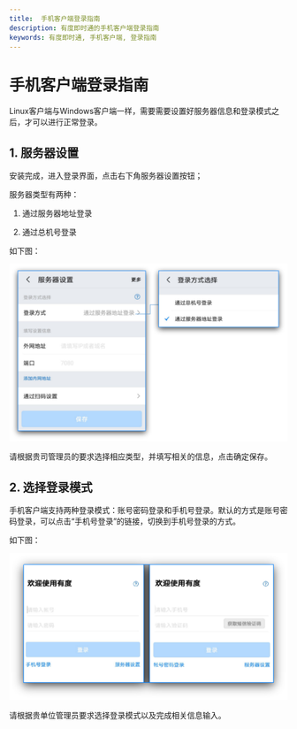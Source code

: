 ```yaml
---
title:  手机客户端登录指南
description: 有度即时通的手机客户端登录指南
keywords: 有度即时通, 手机客户端, 登录指南
---
```


# 手机客户端登录指南

Linux客户端与Windows客户端一样，需要需要设置好服务器信息和登录模式之后，才可以进行正常登录。

## 1. 服务器设置

安装完成，进入登录界面，点击右下角服务器设置按钮；

服务器类型有两种：

 1. 通过服务器地址登录

 2. 通过总机号登录

如下图：

![00004_001](./res/a01_00004/00004_001.png)

请根据贵司管理员的要求选择相应类型，并填写相关的信息，点击确定保存。

## 2. 选择登录模式

手机客户端支持两种登录模式：账号密码登录和手机号登录。默认的方式是账号密码登录，可以点击“手机号登录”的链接，切换到手机号登录的方式。

如下图：

![00004_002](./res/a01_00004/00004_002.png)


请根据贵单位管理员要求选择登录模式以及完成相关信息输入。




